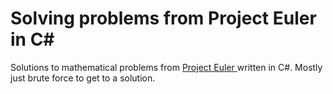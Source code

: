 # Solving problems from Project Euler in C#
Solutions to mathematical problems from [Project Euler ](https://projecteuler.net/problems) written in C#. Mostly just brute force to get to a solution.
